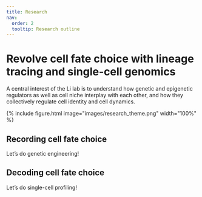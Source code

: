 ```yaml
---
title: Research
nav:
  order: 2
  tooltip: Research outline
---
```


# Revolve cell fate choice with lineage tracing and single-cell genomics

A central interest of the Li lab is to understand how genetic and epigenetic regulators as well as cell niche interplay with each other, and how they collectively regulate cell identity and cell dynamics.

 {%
  include figure.html
  image="images/research_theme.png"
  width="100%"
%}

## Recording cell fate choice

Let’s do genetic engineering!



## Decoding cell fate choice

Let’s do single-cell profiling!
